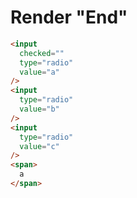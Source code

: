 # Render "End"
```html
<input
  checked=""
  type="radio"
  value="a"
/>
<input
  type="radio"
  value="b"
/>
<input
  type="radio"
  value="c"
/>
<span>
  a
</span>
```